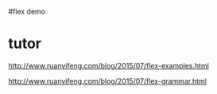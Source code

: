 #flex demo

# tutor

http://www.ruanyifeng.com/blog/2015/07/flex-examples.html

http://www.ruanyifeng.com/blog/2015/07/flex-grammar.html
